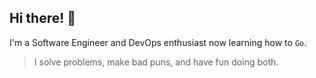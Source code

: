 ## Hi there! 👋

I'm a Software Engineer and DevOps enthusiast now learning how to `Go`.

> I solve problems, make bad puns, and have fun doing both.

